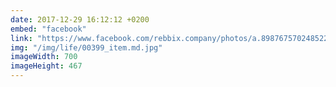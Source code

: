 ```yaml
---
date: 2017-12-29 16:12:12 +0200
embed: "facebook"
link: "https://www.facebook.com/rebbix.company/photos/a.898767570248522.1073741842.192737880851498/898770166914929/?type=3&theater"
img: "/img/life/00399_item.md.jpg"
imageWidth: 700
imageHeight: 467
---
```

